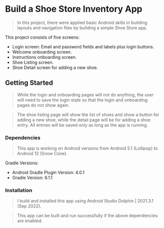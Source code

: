 # Build a Shoe Store Inventory App

> In this project, there were applied basic Android skills in building layouts and navigation files by building a simple Shoe Store app.

This project consists of five screens:
 - Login screen: Email and password fields and labels plus login buttons.
 - Welcome onboarding screen.
 - Instructions onboarding screen.
 - Shoe Listing screen.
 - Shoe Detail screen for adding a new shoe.

## Getting Started

> While the login and onboarding pages will not do anything, the user will need to save the login state so that the login and onboarding pages do not show again.

> The shoe listing page will show the list of shoes and show a button for adding a new shoe, while the detail page will be for adding a shoe entry. All entries will be saved only as long as the app is running.

### Dependencies

> This app is working on Android versions from Android 5.1 (Lollipop) to Android 12 (Snow Cone).

Gradle Versions:
 - Android Gradle Plugin Version: 4.0.1
 - Gradle Version: 6.1.1

### Installation

> I build and installed this app using Android Studio Dolphin | 2021.3.1 (Sep 2022).

> This app can be built and run successfully if the above dependencies are enabled.

